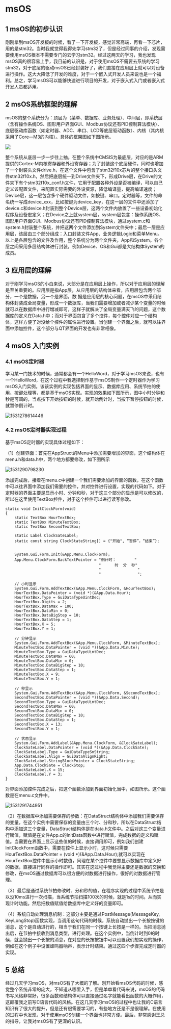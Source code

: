 #  msOS

## 1 msOS的初步认识

刚刚拿到msOS开发板的时候，看了一下开发板，感觉非常高端，再看一下芯片，用的是stm32。当时我就觉得我得先学习stm32了，但是经过同事的介绍，发现需要使用msOS根本不需要专门的去学习stm32。经过这两天的学习，我也发现msOS真的很容易上手，我目前的认识是，对于使用msOS不需要去系统的学习stm32，对于底层的驱动msOS已经封装好了，我们直接在应用层上就可以对设备进行操作。这大大降低了开发的难度，对于一个嵌入式开发人员来说也是一个福利。总之，学习msOS可以能够快速进行项目的开发，对于嵌入式入门或者嵌入式开发人员都适用。

## 2 msOS系统框架的理解

msOS的整个系统分为：顶层为（菜单、数据库、业务处理）、中间层，即系统层（含有操作系统OS、图形用户界面GUI、Modbus协议还有PID控制算法模块）、底层驱动库函数（如定时器、ADC、串口、LCD等底层驱动函数）、内核（其内核采用了Core—M3的内核）。具体的框架图如下图所示。

![](C:\Users\JH\Desktop\RD总结\assets\1531185750851.png)

整个系统从底层一步一步往上抽。在整个系统中CMSIS为最底层，对应的是ARM提供的Cortex-M内核寄存器和外设寄存器；为了封装这个底层硬件，同时也增加了一个封装头文件drive.h，在这个文件中包含了stm32f10x芯片的整个接口头文件stm32f10x.h，然后把底层统一到Drive文件夹下，形成Drive层，在Drive的文件夹下有个stm32f10x_conf.h文件，它用于配置各种外设是否被编译，可以自己定义该配置文件，来配置实际需要的外设资源，降低编译量，提高编译速度；Device层，这一层包含多个硬件驱动文件，如按键、串口。定时器等，文件的命名统一写成device_xxx，比如按键为device_key，在这一层的文件中还添加了device.c和device.h封装到整个Device层，这两个文件内放置了一些设备初始化程序及设备宏定义；在Device之上就system层，system层包含：操作系统OS、图形用户界面GUI、Modbus协议还有PID控制算法模块，通过system.c和system.h封装整个系统，并把这两个文件添加到System文件夹中；最后一层是应用层，该层由三个部分组成：入口封装文件App、业务逻辑Logic和菜单Menu。以上是各层包含的文件及作用，整个系统分为两个文件夹，App和System。各个层之间采用多层结构体进行封装，例如Device、OS和Gui都是大结构体System的成员。

## 3 应用层的理解

对于刚学习msOS的小白来说，大部分是在应用层上操作，所以对于应用层的理解是至关重要的。应用层是指App层，从应用层的结构体来看，应用层包含两个部分，一个是数据，另一个是界面，数 据是应用层的核心问题，在msOS中采用结构体封装成全局变量，形成一个数据库，当我们需要增加或者减少某个变量的时候就可以在数据库中进行增减即可，这样子就解决了全局变量满天飞的问题，这个数据库的定义在Data.h中；而对于界面包含了多个控件，每个控件对应一个结构体，这样方便了对没给个控件的属性进行设置。当创建一个界面之后，就可以往界面中添加控件，这个部分与QT界面的开发也有非常相像。 

## 4 msOS 入门实例

### 4.1 msOS定时器 

学习某一门技术的时候，通常都会有一个HelloWord，对于学习msOS来说，也有一个HelloWord，在这个过程中我选择制作基于msOS制作一个定时器作为学习msOS入门实例。该该实例的实现包括界面的显示、数据库应用、系统节拍的使用、按键处理等，都是基于msOS实现。实现的效果如下图所示，图中小时分钟和秒是可调的，当点按下开始按钮的时候，就开始倒计时，当按下暂停按钮的时候，就暂停倒计时。

![1531278614446](C:\Users\JH\Desktop\RD总结\assets\1531278614446.png)

### 4.2 msOS定时器实现过程

基于msOS定时器的实现具体过程如下：

（1）创建界面：首先在AppStruct的Menu中添加需要增加的界面，这个结构体在menu.h和data.h中，两个地方都要修改，如下图所示

![1531290798230](C:\Users\JH\Desktop\RD总结\assets\1531290798230.png)

添加完成后，接着在menu.c中创建一个我们需要添加的界面的函数，在这个函数中可以往界面中添加我们需要的控件，并对控件进行设置，实现的代码如下。对于定时器的界面主要是显示小时、分钟和秒，对于这三个部分的显示是可以修改的，所以在这里使用TextBox控件，对于这个控件可以进行读写修改。

```
static void InitClockForm(void)
{
    static TextBox HourTextBox;	
    static TextBox MinuteTextBox;
    static TextBox SecondTextBox;
    
    static Label ClockSateLabel;
    static const string ClockStateString[] = {"开始", “暂停”，“结束”};


	System.Gui.Form.Init(&App.Menu.ClockForm);
    App.Menu.ClockForm.BackTextPointer = "倒计时：        "
                                         "      时  分  秒"
                                         "                "
                                         "                ";
	
	// 小时显示
	System.Gui.Form.AddTextBox(&App.Menu.ClockForm, &HourTextBox);
	HourTextBox.DataPointer = (void *)(&App.Data.Hour);
	HourTextBox.Type = GuiDataTypeUintDec;
	HourTextBox.Digits = 2;	
	HourTextBox.DataMax = 100;
	HourTextBox.DataMin = 0;
	HourTextBox.DataBigStep = 10;
	HourTextBox.DataStep = 1;
	HourTextBox.X = 5;
	HourTextBox.Y = 1;
	
	// 分钟显示
	System.Gui.Form.AddTextBox(&App.Menu.ClockForm, &MinuteTextBox);
	MinuteTextBox.DataPointer = (void *)(&App.Data.Minute);
	MinuteTextBox.Type = GuiDataTypeUintDec;       
	MinuteTextBox.DataMax = 60;
	MinuteTextBox.DataMin = 0;
	MinuteTextBox.DataBigStep = 10;
	MinuteTextBox.DataStep = 1;
	MinuteTextBox.X = 9;
	MinuteTextBox.Y = 1;

    // 秒显示
	System.Gui.Form.AddTextBox(&App.Menu.ClockForm, &SecondTextBox);
	SecondTextBox.DataPointer = (void *)(&App.Data.Second);
	SecondTextBox.Type = GuiDataTypeUintDec;
	SecondTextBox.DataMax = 60;
	SecondTextBox.DataMin = 0;
	SecondTextBox.DataBigStep = 10;
	SecondTextBox.DataStep = 1;
	SecondTextBox.X = 13;
	SecondTextBox.Y = 1;

	// 状态显示
	System.Gui.Form.AddLabel(&App.Menu.ClockForm, &ClockSateLabel);
	ClockSateLabel.DataPointer = (void *)(&App.Data.ClockSate);
	ClockSateLabel.Type = GuiDataTypeSnString;     
	ClockSateLabel.Align = GuiDataAlignRight;
	ClockSateLabel.StringBlockPointer = ClockStateString;
	App.Data.ClockSate = ClockStop;
	ClockSateLabel.X = 15;
	ClockSateLabel.Y = 3;
}
```

对界面添加控件完成之后，把这个函数添加到界面初始化当中，如图所示。这个函数是在menu.c文件中。

![1531291744951](C:\Users\JH\Desktop\RD总结\assets\1531291744951.png)

（2）在数据库中添加需要保存的参数：在DataStruct结构体中添加我们需要保存的变量，在这个实例中需要保存的变量由三个时、分和秒，所以在DataStruct结构中添加这三个变量，DataStruct结构体是在data.h文件中。之后对这三个变量进行赋值，赋值是在文件App.c的InitData函数中进行赋值，完成数据的定义和赋值。当需要在界面上显示这些值的时候，直接调用即可，例如我们创建InitClockForm函数中，需要在控件上显示小时，这时候只需要HourTextBox.DataPointer = (void *)(&App.Data.Hour);就可以实现在HourTextBox控件中显示小时数值，同理在某个控件中要想显示数据库中定义好的数据，直接进行同样的操作即可。其实在这过程中我觉得主要还是数据的交换和修改，在msOS通过数据库可以很方便的对数据进行操作，很好的对数据进行管理。

（3）最后是通过系统节拍修改时、分和秒的值，在程序实现的过程中系统节拍是以没10ms进行一次扫描，当系统节拍扫描100次的时候，就是1s的时间。从而实现计时功能。然后把数值赋值给数据库中定义好的变量即可。

（4）系统自动处理消息机制：这部分主要是通过PostMessage(MessageKey, KeyLongStop)函数实现，当调用这句代码的时候，系统自动抛出一个长按按键的消息，这个是自动进行的，相当于我们在同一个按键上长按是一样的。当把消息抛出后，在节拍中接收到消息类型，进行处理。在这个实例中，当倒计时到0的时候，就会抛出一个长按的消息，在对应的长按按钮中可以设置我们想实现的操作，例如在这个例子中设置蜂鸣器响声，表示计时结束。通过这四个步骤完成定时器的实现。

## 5 总结

经过几天学习msOS，对msOS有了大概的了解。刚开始看msOS代码的时候，感觉整个系统非常的庞大，不知道从哪里入手，但是单单看代码来说，msOS的代码书写风格非常好，很多函数和结构体可以直接通过名字就能看出函数的大概作用，这颠覆我之前写C语言代码的风格。在这几天学习msOS的过程中也让我的C语言知识有了很大的提升，但是还有很需要学习的，有些地方还是不是很理解。在使用的过程中也发现，对于使用msOS创建一个界面也非常方便。最后，非常感谢王总的指导，让我对msOS有了更深的认识。